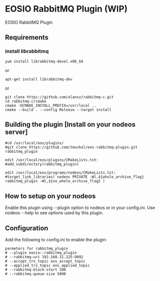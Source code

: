 # EOSIO RabbitMQ Plugin (WIP)
EOSIO RabbitMQ Plugin

## Requirements
###  install librabbitmq
```
yum install librabbitmq-devel.x86_64
```
or
```
apt-get install librabbitmq-dev
```
or
```
git clone https://github.com/alanxz/rabbitmq-c.git
cd rabbitmq-c/cmake
cmake -DCMAKE_INSTALL_PREFIX=/usr/local ..
cmake --build . --config Release --target install
```

## Building the plugin [Install on your nodeos server]
```
#cd /usr/local/eos/plugins/
#git clone https://github.com/tmuskal/eos-rabbitmq-plugin.git rabbitmq_plugin

edit /usr/local/eos/plugins/CMakeLists.txt:
#add_subdirectory(rabbitmq_plugin)

edit /usr/local/eos/programs/nodeos/CMakeLists.txt:
#target_link_libraries( nodeos PRIVATE -Wl,${whole_archive_flag} rabbitmq_plugin -Wl,${no_whole_archive_flag} )
```
## How to setup on your nodeos
Enable this plugin using --plugin option to nodeos or in your config.ini. Use nodeos --help to see options used by this plugin.

## Configuration
Add the following to config.ini to enable the plugin:
```
parmeters for rabbitmq_plugin
# --plugin eosio::rabbitmq_plugin
# --rabbitmq-uri 192.168.31.225:9092
# --accept_trx_topic eos_accept_topic
# --applied_trx_topic eos_applied_topic
# --rabbitmq-block-start 100
# --rabbitmq-queue-size 5000
```
